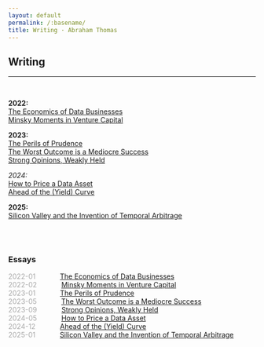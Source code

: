 ```yaml
---
layout: default
permalink: /:basename/
title: Writing · Abraham Thomas
---
```


## Writing

----

<br/>


**2022:**  
[The Economics of Data Businesses](https://pivotal.substack.com/p/economics-of-data-biz)  
[Minsky Moments in Venture Capital](https://pivotal.substack.com/p/minsky-moments-in-venture-capital)  

**2023:**  
[The Perils of Prudence](https://pivotal.substack.com/p/the-perils-of-prudence)  
[The Worst Outcome is a Mediocre Success](https://pivotal.substack.com/p/data-in-the-age-of-ai)  
[Strong Opinions, Weakly Held](https://pivotal.substack.com/p/strong-opinions-weakly-held)  

*2024:*  
[How to Price a Data Asset](https://pivotal.substack.com/p/how-to-price-a-data-asset)  
[Ahead of the (Yield) Curve](https://pivotal.substack.com/p/ahead-of-the-yield-curve)  

**2025:**  
[Silicon Valley and the Invention of Temporal Arbitrage](https://pivotal.substack.com/p/making-markets-in-time)  


<br/>
<br/>


### Essays

<span style="color:#A9A9A9;">2022-01</span> &emsp;&emsp;&emsp; [The Economics of Data Businesses](https://pivotal.substack.com/p/economics-of-data-biz)   
<span style="color:#A9A9A9;">2022-02</span> &emsp;&emsp;&emsp; [Minsky Moments in Venture Capital](https://pivotal.substack.com/p/minsky-moments-in-venture-capital)  
<span style="color:#A9A9A9;">2023-01</span> &emsp;&emsp;&emsp; [The Perils of Prudence](https://pivotal.substack.com/p/the-perils-of-prudence)  
<span style="color:#A9A9A9;">2023-05</span> &emsp;&emsp;&emsp; [The Worst Outcome is a Mediocre Success](https://pivotal.substack.com/p/data-in-the-age-of-ai)  
<span style="color:#A9A9A9;">2023-09</span> &emsp;&emsp;&emsp; [Strong Opinions, Weakly Held](https://pivotal.substack.com/p/strong-opinions-weakly-held)     
<span style="color:#A9A9A9;">2024-05</span> &emsp;&emsp;&emsp; [How to Price a Data Asset](https://pivotal.substack.com/p/how-to-price-a-data-asset)  
<span style="color:#A9A9A9;">2024-12</span> &emsp;&emsp;&emsp; [Ahead of the (Yield) Curve](https://pivotal.substack.com/p/ahead-of-the-yield-curve)  
<span style="color:#A9A9A9;">2025-01</span> &emsp;&emsp;&emsp; [Silicon Valley and the Invention of Temporal Arbitrage](https://pivotal.substack.com/p/making-markets-in-time)  




<br/>


<!-- 

<br/>

### Newsletter

I write [Pivotal](https://pivotal.substack.com/about), a newsletter of long-form essays on data, markets, investing, technology, startups and more. It's good -- **[subscribe!](https://pivotal.substack.com/about)**

Here are some recent essays from my newsletter:  

* [The Economics of Data Businesses](https://pivotal.substack.com/p/economics-of-data-biz)  
* [Minsky Moments in Venture Capital](https://pivotal.substack.com/p/minsky-moments-in-venture-capital)  
* [The Perils of Prudence](https://pivotal.substack.com/p/the-perils-of-prudence)  
* [Data in the Age of AI](https://pivotal.substack.com/p/data-in-the-age-of-ai)   
* [The Worst Outcome is a Mediocre Success](https://pivotal.substack.com/p/data-in-the-age-of-ai)  
* [Strong Opinions, Weakly Held](https://pivotal.substack.com/p/strong-opinions-weakly-held)  
* [How to Price a Data Asset](https://pivotal.substack.com/p/how-to-price-a-data-asset)  

<br/>

----

<br/>

### Older Essays

* [Why Can't We Build?](/why-cant-we-build)   
* [The Accidental Investor](/the-accidental-investor)   
* [When Excellence Fails](https://abrahamthomas.info/when-excellence-fails)   
* [A Fine Line Between Stupid and Clever](/a-fine-line-between-stupid-and-clever)  
* [The Goldilocks Theory of Trading Regimes](/two-extremes-of-market-efficiency)  
* [The Two Cultures of Data in Investing](/data-driven-data-informed)  
* [APIs Are Eating the World](/APIs-are-eating-the-world)  
* [So, You Want To Monetize Your Data](/so-you-want-to-monetize-your-data)  

<br/>

----

<br/>

### Threads

* [Invasion!](/invasion)    
* [Alfred Winslow Jones](/alfred-winslow-jones)    
* [Silk Ties and Suckers](/silk-ties)  
* [Aliens Among Us](/aliens)  
* [Software Eats Marxism](/software-eats-marxism)  
* [Explaining Rentec's Returns](/rentecs-returns)  
* [Three Decades of Bond Arbitrage](/bond-arbitrage)  
* [High Frequency Macroeconomics](/covid-19-and-high-frequency-macro)  
* [Pricing Curves for Data](/data-pricing-curves)  
* [How To Be An Excellent Failure](/failure-modes)     
* [COVID as a Quant Factor](/amazon-disney-covid)  

<br/>

----

<br/>

### Projects

* [Abraham's Curated Guide to Japan](https://abrahamthomas.gumroad.com/l/wwrni)  
* [Tracking the COVID-19 Economy in Real Time](/covid-19-and-the-economy)  

<br/>
----

<br/>
<br/>
<br/>




📈 On Markets and Investing 
📡 On Startups and Technology
📚 Anecdotes and Memoirs
📀 All Things Data
🧠 On Thinking Well
⛩️ Japan Guide











*[Viral Dominos and Data Visions](/a-data-framework-for-covid-19)  
How do you fit a flood of (often contradictory) information into a coherent view of the world? A framework for thinking about COVID-19.

*[A Tale of Two Marketplaces: ICE and eBay](/why-might-ice-bid-for-ebay)  
Markets are agog with an unlikely merger rumour: ICE and eBay.  Why might this make sense?  I have thoughts.

-->




<!--
* [Looking Back, Looking Forward](/looking-back-looking-forward) 

* [Investing for Non-Professionals](/investing-for-non-professionals)  

*Guides*  
[14 Days in Japan]()  
[Resources for Startup Founders](asdf)  
[Euro Board Games](sdfa)  
[The Well-Equipped Kitchen](sdf)  

*Book Reviews*  
A Time of Gifts   
The Man Who Knew Infinity  
The Worst Journey in the World  
Cosmos  
Empires of the Word  



*Essays*  
[APIs Are Eating the World](APIs-are-eating-the-world)  
[Being Contrarian Has To Hurt](a-fine-line-between-stupid-and-clever)  
[Data-Driven Versus Data-Informed](data-driven-data-informed)  
[A Data Framework for COVID-19](a-data-framework-for-covid-19)  
[Looking Back, Looking Forward](looking-back-looking-forward)  
[Sterner Stuff](sterner-stuff)  
[A Tale of Two Marketplaces: ICE and eBay](why-might-ice-bid-for-ebay)  
[Two Extremes of Market Efficiency](two-extremes-of-market-efficiency)  
[When Excellence Fails](when-excellence-fails)  

*Threads*  
[Aliens](aliens)  
[Alfred Winslow Jones](alfred-winslow-jones)  
[Bond Arbitrage](bond-arbitrage)  
[Disney and Amazon](amazon-disney-covid)  
[Invasion!](invasion)  
[Failure Modes](failure-modes)  
[Silk Ties](silk-ties)  
[Software Eats Marxism](software-eats-marxism)  

-->


<!--
*Twitter Hits*  
[Invasion!](https://twitter.com/athomasq/status/1289957976749428740)  
[Alfred Winslow Jones](https://twitter.com/athomasq/status/1270765150367363072)  
[Failure Modes](https://twitter.com/athomasq/status/1215685984685383681)
-->


<!--
*Fiction*  
[The Final Solution](asdf)  
-->